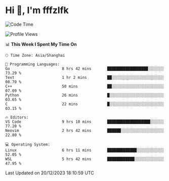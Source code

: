 # Hi 👋, I'm fffzlfk

<!--START_SECTION:waka-->
![Code Time](http://img.shields.io/badge/Code%20Time-630%20hrs%205%20mins-blue)

![Profile Views](http://img.shields.io/badge/Profile%20Views-0-blue)

📊 **This Week I Spent My Time On** 

```text
🕑︎ Time Zone: Asia/Shanghai

💬 Programming Languages: 
Go                       8 hrs 42 mins       ██████████████████░░░░░░░   73.29 % 
Text                     1 hr 2 mins         ██░░░░░░░░░░░░░░░░░░░░░░░   08.70 % 
C++                      50 mins             ██░░░░░░░░░░░░░░░░░░░░░░░   07.09 % 
Python                   26 mins             █░░░░░░░░░░░░░░░░░░░░░░░░   03.65 % 
C                        22 mins             █░░░░░░░░░░░░░░░░░░░░░░░░   03.15 % 

🔥 Editors: 
VS Code                  9 hrs 10 mins       ███████████████████░░░░░░   77.20 % 
Neovim                   2 hrs 42 mins       ██████░░░░░░░░░░░░░░░░░░░   22.80 % 

💻 Operating System: 
Linux                    6 hrs 11 mins       █████████████░░░░░░░░░░░░   52.05 % 
WSL                      5 hrs 42 mins       ████████████░░░░░░░░░░░░░   47.95 % 
```


 Last Updated on 20/12/2023 18:10:59 UTC
<!--END_SECTION:waka-->

